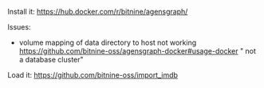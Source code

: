 
Install it:
  https://hub.docker.com/r/bitnine/agensgraph/

  Issues:
  * volume mapping of data directory to host not working
  https://github.com/bitnine-oss/agensgraph-docker#usage-docker
  " not a database cluster"



Load it:
https://github.com/bitnine-oss/import_imdb
